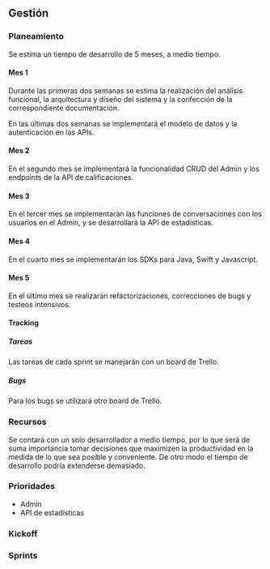 ## Gestión

### Planeamiento

Se estima un tiempo de desarrollo de 5 meses, a medio tiempo.

#### Mes 1

Durante las primeras dos semanas se estima la realización del análisis funcional, la arquitectura y diseño del sistema y la confección de la correspondiente documentación.

En las últimas dos semanas se implementará el modelo de datos y la autenticación en las APIs.

#### Mes 2

En el segundo mes se implementará la funcionalidad CRUD del Admin y los endpoints de la API de calificaciones.

#### Mes 3

En el tercer mes se implementarán las funciones de conversaciones con los usuarios en el Admin, y se desarrollará la API de estadísticas.

#### Mes 4

En el cuarto mes se implementarán los SDKs para Java, Swift y Javascript.

#### Mes 5

En el último mes se realizarán refactorizaciones, correcciones de bugs y testeos intensivos.

#### Tracking

##### Tareas

Las tareas de cada sprint se manejarán con un board de Trello.

##### Bugs

Para los bugs se utilizará otro board de Trello.

### Recursos

Se contará con un solo desarrollador a medio tiempo, por lo que será de suma importancia tomar decisiones que maximizen la productividad en la medida de lo que sea posible y conveniente. De otro modo el tiempo de desarrollo podría extenderse demasiado.

### Prioridades

- Admin
- API de estadísticas

### Kickoff

### Sprints
